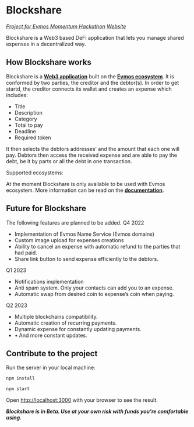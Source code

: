 # Blockshare

[*Project for Evmos Momentum Hackathon*](https://devpost.com/software/blockshare-uwhrj1)
[*Website*](https://blockshare.app)

Blockshare is a Web3 based DeFi application that lets you manage shared expenses in a decentralized way.

## How Blockshare works 

Blockshare is a [**Web3 application**](https://blockshare.app) built on the [**Evmos ecosystem**](https://evmos.org/). It is conformed by two parties, the creditor and the debtor(s). In order to get startd, the creditor connects its wallet and creates an expense which includes:
* Title
* Description
* Category
* Total to pay
* Deadline
* Required token

It then selects the debtors addresses’ and the amount that each one will pay. Debtors then access the received expense and are able to pay the debt, be it by parts or all the debt in one transaction.

Supported ecosystems:

At the moment Blockshare is only available to be used with Evmos ecosystem. More information can be read on the [**documentation**](https://docs.evmos.org).

## Future for Blockshare
The following features are planned to be added.
Q4 2022
* Implementation of Evmos Name Service (Evmos domains)
* Custom image upload for expenses creations
* Ability to cancel an expense with automatic refund to the parties that had paid.
* Share link button to send expense efficiently to the debtors.

Q1 2023
* Notifications implementation
* Anti spam system. Only your contacts can add you to an expense.
* Automatic swap from desired coin to expense’s coin when paying.

Q2 2023
* Multiple blockchains compatibility.
* Automatic creation of recurring payments.
* Dynamic expense for constantly updating payments.
* • And more constant updates.


## Contribute to the project

Run the server in your local machine:

```bash
npm install

npm start
```

Open <http://localhost:3000> with your browser to see the result.


***Blockshare is in Beta. Use at your own risk with funds you're comfortable using.***
